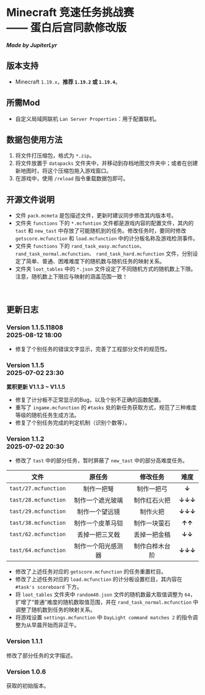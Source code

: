 # Minecraft 竞速任务挑战赛</br>—— 蛋白后宫同款修改版
***Made by JupiterLyr***

## 版本支持
+ Minecraft `1.19.x`，**推荐 `1.19.2` 或 `1.19.4`**。

## 所需Mod
+ 自定义局域网联机 `Lan Server Properties`：用于配置联机。

## 数据包使用方法
1. 将文件打压缩包，格式为 `*.zip`。
2. 将文件放置于 `datapacks` 文件夹中，并移动到存档地图文件夹中；或者在创建新地图时，将这个压缩包拖入游戏窗口。
3. 在游戏中，使用 `/reload` 指令重载数据包即可。

## 开源文件说明
+ 文件 `pack.mcmeta` 是包描述文件，更新时建议同步修改其内版本号。
+ 文件夹 `functions` 下的 `*.mcfuntion` 文件都是游戏内容的配置文件，其内的 `tast` 和 `new_tast` 中存放了可能随机到的任务。修改任务时，要同时修改 `getscore.mcfunction` 和 `load.mcfunction` 中的计分板名称及游戏检测事件。
+ 文件夹 `functions` 下的 `rand_task_easy.mcfunction`、 `rand_task_normal.mcfunction`、 `rand_task_hard.mcfunction` 文件，分别设定了简单、普通、困难难度下的随机数与随机任务的映射关系。
+ 文件夹 `loot_tables` 中的 `*.json` 文件设定了不同随机方式的随机数上下限。注意，随机数上下限应与映射的涵盖范围一致！
</br>

## 更新日志
### Version 1.1.5.11808</br>2025-08-12 18:00
+ 修复了个别任务的错误文字显示，完善了工程部分文件的规范性。

### Version 1.1.5</br>2025-07-02 23:30
**累积更新 V1.1.3 ~ V1.1.5**
+ 修复了计分板不正常显示的Bug，以及个别不正确的函数配置。
+ 重写了 `ingame.mcfunction` 的 `#tasks` 处的新任务获取方式，规范了三种难度等级的随机任务生成方法。
+ 修复了个别任务完成的判定机制（识别个数等）。

### Version 1.1.2</br>2025-07-02 20:30
+ 修改了 `tast` 中的部分任务，暂时屏蔽了 `new_tast` 中的部分高难度任务。

| 文件 | 原任务 | 修改任务 | 难度 |
| :---: | :---: | :---: | :---: |
| `tast/27.mcfunction` | 制作一把弩 | 制作一把弓 | **↓** |
| `tast/28.mcfunction` | 制作一个遮光玻璃 | 制作红石火把 | **↓↓↓** |
| `tast/29.mcfunction` | 制作一个望远镜 | 制作火把 | **↓↓↓** |
| `tast/38.mcfunction` | 制作一个皮革马铠 | 制作一块萤石 | **↑↑** |
| `tast/62.mcfunction` | 丢掉一把三叉戟 | 丢掉一把金稿 | **↓↓** |
| `tast/64.mcfunction` | 制作一个阳光感测器 | 制作白桦木台阶 | **↓↓↓** |

+ 修改了上述任务对应的 `getscore.mcfunction` 的任务重置栏目。
+ 修改了上述任务对应的 `load.mcfunction` 的计分板设置栏目，其内容在 `#task's scoreboard` 下方。
+ 将 `loot_tables` 文件夹中 `random40.json` 文件的随机数最大取值调整为 `64`，扩增了“普通”难度的随机数取值范围，并在 `rand_task_normal.mcfunction` 中调整了随机数到任务的映射关系。
+ 将游戏设置 `settings.mcfunction` 中 `DayLight command matches 2` 的指令调整为从早晨开始而非正午。

### Version 1.1.1
修改了部分任务的文字描述。

### Version 1.0.6
获取的初始版本。
